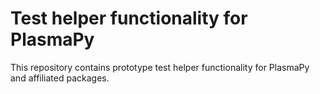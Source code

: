 # Test helper functionality for PlasmaPy

This repository contains prototype test helper functionality for
PlasmaPy and affiliated packages.

